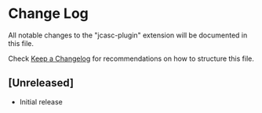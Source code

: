 # Change Log

All notable changes to the "jcasc-plugin" extension will be documented in this file.

Check [Keep a Changelog](http://keepachangelog.com/) for recommendations on how to structure this file.

## [Unreleased]

- Initial release